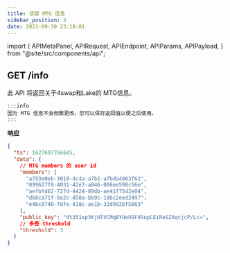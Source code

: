 ```yaml
---
title: 读取 MTG 信息
sidebar_position: 3
date: 2021-09-30 23:18:01
---
```


import { APIMetaPanel, APIRequest, APIEndpoint, APIParams, APIPayload, } from "@site/src/components/api";

## GET /info

此 API 将返回关于4swap和Lake的 MTG信息。

````mdx-code-block
:::info
因为 MTG 信息不会频繁更改，您可以保存返回值以便之后使用。
:::
````

<APIEndpoint base="https://api.4swap.org/api" url="/info" />

<APIMetaPanel />

<APIRequest title="读取 MTG 信息" method="GET" isPublic base="https://api.4swap.org/api" url='/info' />


**响应**

```json
{
  "ts": 1627697766645,
  "data": {
    // MTG members 的 user id 
    "members": [
      "a753e0eb-3010-4c4a-a7b2-a7bda4063f62",
      "099627f8-4031-42e3-a846-006ee598c56e",
      "aefbfd62-727d-4424-89db-ae41f75d2e04",
      "d68ca71f-0e2c-458a-bb9c-1d6c2eed2497",
      "e4bc0740-f8fe-418c-ae1b-32d9926f5863"
    ],
    "public_key": "dt351xp3KjNlVCMqBYUeUSF45upCEiReSZAqcjcP/Lc=",
    // 多签 threshold
    "threshold": 3
  }
}
```